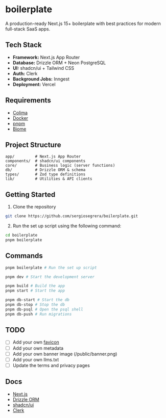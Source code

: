 # boilerplate

A production-ready Next.js 15+ boilerplate with best practices for modern full-stack SaaS apps.

## Tech Stack
- **Framework:** Next.js App Router
- **Database:** Drizzle ORM + Neon PostgreSQL
- **UI:** shadcn/ui + Tailwind CSS
- **Auth:** Clerk
- **Background Jobs:** Inngest
- **Deployment:** Vercel

## Requirements
- [Colima](https://github.com/abiosoft/colima)
- [Docker](https://www.docker.com/)
- [pnpm](https://pnpm.io/)
- [Biome](https://biomejs.dev/)

## Project Structure
```
app/         # Next.js App Router
components/  # shadcn/ui components
core/        # Business logic (server functions)
db/          # Drizzle ORM & schema
types/       # Zod type definitions
lib/         # Utilities & API clients
```

## Getting Started
1. Clone the repository
```bash
git clone https://github.com/sergiosegrera/boilerplate.git
```

2. Run the set up script using the following command:
```bash
cd boilerplate
pnpm boilerplate
```

## Commands

```bash
pnpm boilerplate # Run the set up script

pnpm dev # Start the development server

pnpm build # Build the app
pnpm start # Start the app

pnpm db-start # Start the db
pnpm db-stop # Stop the db
pnpm db-psql # Open the psql shell
pnpm db-push # Run migrations
```

## TODO
- [ ] Add your own [favicon](https://realfavicongenerator.net/)
- [ ] Add your own metadata
- [ ] Add your own banner image (/public/banner.png)
- [ ] Add your own llms.txt
- [ ] Update the terms and privacy pages

## Docs
- [Next.js](https://nextjs.org/docs)
- [Drizzle ORM](https://orm.drizzle.team/docs)
- [shadcn/ui](https://ui.shadcn.com/)
- [Clerk](https://clerk.com/docs)
